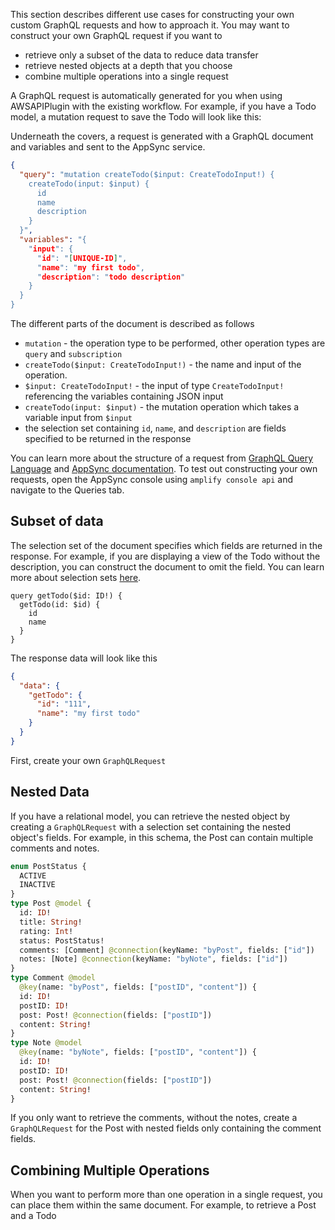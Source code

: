 This section describes different use cases for constructing your own custom GraphQL requests and how to approach it. You may want to construct your own GraphQL request if you want to
- retrieve only a subset of the data to reduce data transfer
- retrieve nested objects at a depth that you choose
- combine multiple operations into a single request

A GraphQL request is automatically generated for you when using AWSAPIPlugin with the existing workflow. For example, if you have a Todo model, a mutation request to save the Todo will look like this:

<inline-fragment platform="ios" src="~/lib/graphqlapi/fragments/ios/advanced-workflows/10_example.md"></inline-fragment> <inline-fragment platform="android" src="~/lib/graphqlapi/fragments/android/advanced-workflows/10_example.md"></inline-fragment>

Underneath the covers, a request is generated with a GraphQL document and variables and sent to the AppSync service.

```json
{ 
  "query": "mutation createTodo($input: CreateTodoInput!) {
    createTodo(input: $input) {
      id
      name
      description
    }
  }",
  "variables": "{
    "input": {
      "id": "[UNIQUE-ID]",
      "name": "my first todo",
      "description": "todo description"
    }
  }
}
```

The different parts of the document is described as follows
- `mutation` - the operation type to be performed, other operation types are `query` and `subscription`
- `createTodo($input: CreateTodoInput!)` - the name and input of the operation.
- `$input: CreateTodoInput!` - the input of type `CreateTodoInput!` referencing the variables containing JSON input
- `createTodo(input: $input)` - the mutation operation which takes a variable input from `$input`
- the selection set containing `id`, `name`, and `description` are fields specified to be returned in the response

You can learn more about the structure of a request from [GraphQL Query Language](https://graphql.org/learn/) and [AppSync documentation](https://docs.aws.amazon.com/appsync/latest/devguide/graphql-overview.html). To test out constructing your own requests, open the AppSync console using `amplify console api` and navigate to the Queries tab.

## Subset of data

The selection set of the document specifies which fields are returned in the response. For example, if you are displaying a view of the Todo without the description, you can construct the document to omit the field. You can learn more about selection sets [here](https://spec.graphql.org/draft/#sec-Selection-Sets).

```
query getTodo($id: ID!) {
  getTodo(id: $id) {
    id
    name
  }
}
```
The response data will look like this
```json
{
  "data": {
    "getTodo": {
      "id": "111",
      "name": "my first todo"
    }
  }
}
```
First, create your own `GraphQLRequest`

<inline-fragment platform="ios" src="~/lib/graphqlapi/fragments/ios/advanced-workflows/20_custom.md"></inline-fragment> <inline-fragment platform="android" src="~/lib/graphqlapi/fragments/android/advanced-workflows/20_custom.md"></inline-fragment>

## Nested Data
If you have a relational model, you can retrieve the nested object by creating a `GraphQLRequest` with a selection set containing the nested object's fields. For example, in this schema, the Post can contain multiple comments and notes.
```graphql
enum PostStatus {
  ACTIVE
  INACTIVE
}
type Post @model {
  id: ID!
  title: String!
  rating: Int!
  status: PostStatus!
  comments: [Comment] @connection(keyName: "byPost", fields: ["id"])
  notes: [Note] @connection(keyName: "byNote", fields: ["id"])
}
type Comment @model
  @key(name: "byPost", fields: ["postID", "content"]) {
  id: ID!
  postID: ID!
  post: Post! @connection(fields: ["postID"])
  content: String!
}
type Note @model
  @key(name: "byNote", fields: ["postID", "content"]) {
  id: ID!
  postID: ID!
  post: Post! @connection(fields: ["postID"])
  content: String!
}
```
If you only want to retrieve the comments, without the notes, create a `GraphQLRequest` for the Post with nested fields only containing the comment fields.

<inline-fragment platform="ios" src="~/lib/graphqlapi/fragments/ios/advanced-workflows/30_nested.md"></inline-fragment> <inline-fragment platform="android" src="~/lib/graphqlapi/fragments/android/advanced-workflows/30_nested.md"></inline-fragment>

## Combining Multiple Operations

When you want to perform more than one operation in a single request, you can place them within the same document. For example, to retrieve a Post and a Todo

<inline-fragment platform="ios" src="~/lib/graphqlapi/fragments/ios/advanced-workflows/40_multiple.md"></inline-fragment> <inline-fragment platform="android" src="~/lib/graphqlapi/fragments/android/advanced-workflows/40_multiple.md"></inline-fragment>







